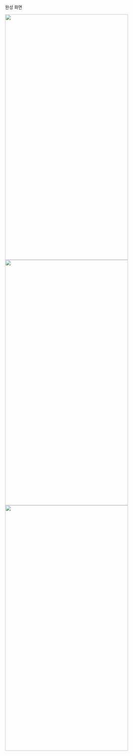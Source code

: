 완성 화면

<img src="https://github.com/wafla/S23TermProject/assets/50083524/06e0321f-fa13-4159-8c27-352d672c156b" width=400 height=800/>
<img src="https://github.com/wafla/S23TermProject/assets/50083524/a93e25a9-5761-4f9d-b28a-c6d7fa73044e" width=400 height=800/>
<img src="https://github.com/wafla/S23TermProject/assets/50083524/002bf1f0-d406-49b7-8404-b3c07f1cda78" width=400 height=800/>
